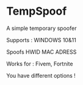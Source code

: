 # TempSpoof
A simple temporary spoofer

Supports : WINDOWS 10&11

Spoofs HWID MAC ADRESS 

Works for : Fivem, Fortnite 

You have different options !
